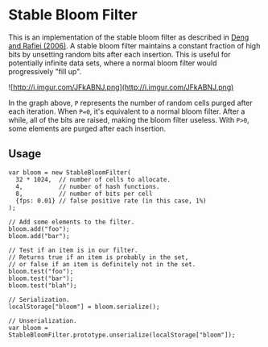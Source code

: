 Stable Bloom Filter
===================

This is an implementation of the stable bloom filter as described in [Deng and Rafiei (2006)](http://webdocs.cs.ualberta.ca/~drafiei/papers/DupDet06Sigmod.pdf). A stable bloom filter maintains a constant fraction of high bits by unsetting random bits after each insertion. This is useful for potentially infinite data sets, where a normal bloom filter would progressively "fill up". 

![http://i.imgur.com/JFkABNJ.png](http://i.imgur.com/JFkABNJ.png)

In the graph above, `P` represents the number of random cells purged after each iteration. When `P=0`, it's equivalent to a normal bloom filter. After a while, all of the bits are raised, making the bloom filter useless. With `P>0`, some elements are purged after each insertion. 

Usage
-----

    var bloom = new StableBloomFilter(
      32 * 1024,  // number of cells to allocate.
      4,          // number of hash functions.
      8,          // number of bits per cell
      {fps: 0.01} // false positive rate (in this case, 1%)
    );

    // Add some elements to the filter.
    bloom.add("foo");
    bloom.add("bar");

    // Test if an item is in our filter.
    // Returns true if an item is probably in the set,
    // or false if an item is definitely not in the set.
    bloom.test("foo");
    bloom.test("bar");
    bloom.test("blah");

    // Serialization. 
    localStorage["bloom"] = bloom.serialize();

    // Unserialization. 
    var bloom = StableBloomFilter.prototype.unserialize(localStorage["bloom"]);
